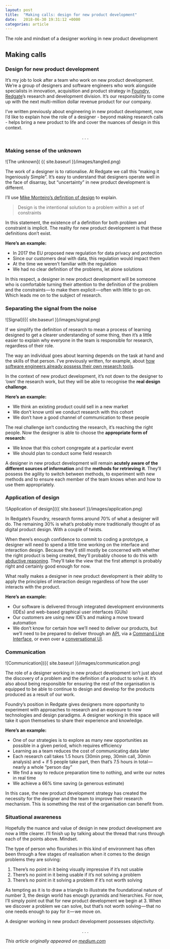 ```yaml
---
layout: post
title:  "Making calls: design for new product development"
date:   2018-06-30 19:31:12 +0000
categories: article
---
```


The role and mindset of a designer working in new product development

## Making calls
### Design for new product development 

It’s my job to look after a team who work on new product development. We’re a group of designers and software engineers who work alongside specialists in innovation, acquisition and product strategy in [Foundry](https://www.red-gate.com/foundry/), [Redgate](https://www.red-gate.com/)’s research and development division. It’s our responsibility to come up with the next multi-million dollar revenue product for our company.

I’ve written previously about engineering in new product development, now I’d like to explain how the role of a designer - beyond making research calls - helps bring a new product to life and cover the nuances of design in this context.

<p style="text-align: center">. . .</p>

### Making sense of the unknown

![The unknown]( {{ site.baseurl }}/images/tangled.png)

The work of a designer is to rationalise. At Redgate we call this “making it Ingeniously Simple”. It’s easy to understand that designers operate well in the face of disarray, but “uncertainty” in new product development is different.

I’ll use [Mike Monteiro’s definition of design](https://muledesign.com/2017/07/a-designers-code-of-ethics) to explain.

> Design is the intentional solution to a problem within a set of constraints

In this statement, the existence of a definition for both problem and constraint is implicit. The reality for new product development is that these definitions don’t exist.

**Here’s an example:**

+ In 2017 the EU proposed new regulation for data privacy and protection
+ Since our customers deal with data, this regulation would impact them
+ At the time we weren’t familiar with the regulation
+ We had no clear definition of the problems, let alone solutions

In this respect, a designer in new product development will be someone who is comfortable turning their attention to the definition of the problem and the constraints — to make them explicit — often with little to go on. Which leads me on to the subject of research.

### Separating the signal from the noise

![Signal]({{ site.baseurl }}/images/signal.png)

If we simplify the definition of research to mean a process of learning designed to get a clearer understanding of some thing, then it’s a little easier to explain why everyone in the team is responsible for research, regardless of their role.

The way an individual goes about learning depends on the task at hand and the skills of that person. I’ve previously written, for example, about [how software engineers already possess their own research tools](/article/2018/09/30/unusual-tools.html).

In the context of new product development, it’s not down to the designer to ‘own’ the research work, but they will be able to recognise the **real design challenge**.

**Here’s an example:**

+ We think an existing product could sell in a new market
+ We don’t know until we conduct research with this cohort
+ We don’t have a good channel of communication to these people

The real challenge isn’t conducting the research, it’s reaching the right people. Now the designer is able to choose the **appropriate form of research**:

+ We know that this cohort congregate at a particular event
+ We should plan to conduct some field research

A designer in new product development will remain **acutely aware of the different sources of information** and the **methods for retrieving it**. They’ll possess the agility to switch between methods, to experiment with new methods and to ensure each member of the team knows when and how to use them appropriately.

### Application of design

![Application of design]({{ site.baseurl }}/images/application.png)

In Redgate’s Foundry, research forms around 70% of what a designer will do. The remaining 30% is what’s probably more traditionally thought of as digital product design. With a couple of twists.

When there’s enough confidence to commit to coding a prototype, a designer will need to spend a little time working on the interface and interaction design. Because they’ll still mostly be concerned with whether the right product is being created, they’ll probably choose to do this with [abductive reasoning](http://www.jonkolko.com/writingAbductiveThinking.php). They’ll take the view that the first attempt is probably right and certainly good enough for now.

What really makes a designer in new product development is their ability to apply the principles of interaction design regardless of how the user interacts with the product.

**Here’s an example:**

+ Our software is delivered through integrated development environments (IDEs) and web-based graphical user interfaces (GUIs)
+ Our customers are using new IDE’s and making a move toward automation
+ We don’t know for certain how we’ll need to deliver our products, but we’ll need to be prepared to deliver through an [API](https://en.wikipedia.org/wiki/Application_programming_interface), via a [Command Line Interface](https://en.wikipedia.org/wiki/Command-line_interface), or even over a [conversational UI](https://www.red-gate.com/blog/database-development/alexa-redgate-create-skill-sql-clone).

### Communication

![Communication]({{ site.baseurl }}/images/communication.png)

The role of a designer working in new product development isn’t just about the discovery of a problem and the definition of a product to solve it. It’s also about being responsible for ensuring the rest of the organisation is equipped to be able to continue to design and develop for the products produced as a result of our work.

Foundry’s position in Redgate gives designers more opportunity to experiment with approaches to research and an exposure to new technologies and design paradigms. A designer working in this space will take it upon themselves to share their experience and knowledge.

**Here’s an example:**

+ One of our strategies is to explore as many new opportunities as possible in a given period, which requires efficiency
+ Learning as a team reduces the cost of communicating data later
+ Each research call takes 1.5 hours (30min prep, 30min call, 30min analysis) and + if 5 people take part, then that’s 7.5 hours in total — nearly a whole “person day”
+ We find a way to reduce preparation time to nothing, and write our notes in real time
+ We achieve a 66% time saving (a generous estimate)

In this case, the new product development strategy has created the necessity for the designer and the team to improve their research mechanism. This is something the rest of the organisation can benefit from.

### Situational awareness

Hopefully the nuance and value of design in new product development are now a little clearer. I’ll finish up by talking about the thread that runs through each of the points above. Mindset.

The type of person who flourishes in this kind of environment has often been through a few stages of realisation when it comes to the design problems they are solving:

1. There’s no point in it being visually impressive if it’s not usable
2. There’s no point in it being usable if it’s not solving a problem
3. There’s no point in it solving a problem if it’s not worth solving
 
As tempting as it is to draw a triangle to illustrate the foundational nature of number 3, the design world has enough pyramids and hierarchies. For now, I’ll simply point out that for new product development we begin at 3. When we discover a problem we can solve, but that’s not worth solving — that no one needs enough to pay for it — we move on.

A designer working in new product development possesses objectivity.

<p style="text-align: center">. . .</p>

_This article originally appeared on [medium.com](https://medium.com/@jonny_robots)_
